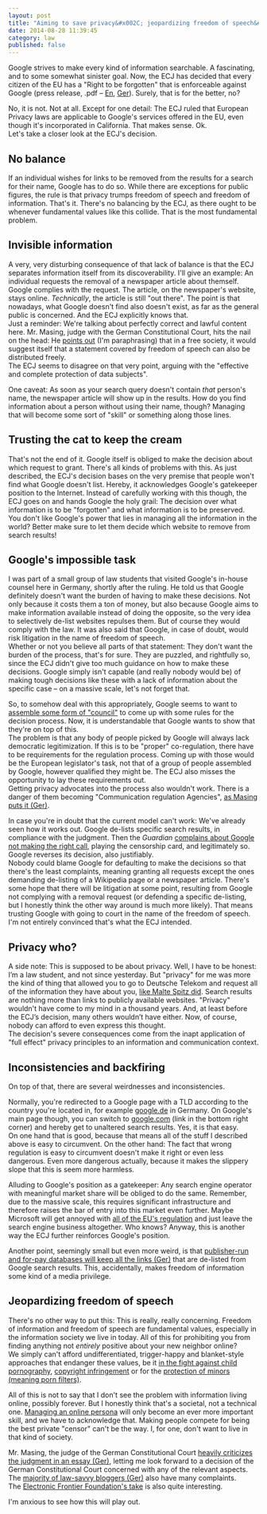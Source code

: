 ```yaml
---
layout: post
title: "Aiming to save privacy&#x002C; jeopardizing freedom of speech&#x003A; The &#x0022;Right to be forgotten&#x0022;"
date: 2014-08-28 11:39:45
category: law
published: false
---
```



Google strives to make every kind of information searchable. A fascinating, and to some somewhat sinister goal. Now, the ECJ has decided that every citizen of the EU has a "Right to be forgotten" that is enforceable against Google (press release, .pdf – [En](http://curia.europa.eu/jcms/upload/docs/application/pdf/2014-05/cp140070en.pdf), [Ger](http://curia.europa.eu/jcms/upload/docs/application/pdf/2014-05/cp140070de.pdf)). Surely, that is for the better, no?

No, it is not. Not at all. Except for one detail: The ECJ ruled that European Privacy laws are applicable to Google's services offered in the EU, even though it's incorporated in California. That makes sense. Ok.  
Let's take a closer look at the ECJ's decision.

## No balance
If an individual wishes for links to be removed from the results for a search for their name, Google has to do so. While there are exceptions for public figures, the rule is that privacy trumps freedom of speech and freedom of information. That's it. There's no balancing by the ECJ, as there ought to be whenever fundamental values like this collide. That is the most fundamental problem.

## Invisible information
A very, very disturbing consequence of that lack of balance is that the ECJ separates information itself from its discoverability. I'll give an example: An individual requests the removal of a newspaper article about themself. Google complies with the request. The article, on the newspaper's website, stays online. *Technically*, the article is still "out there". The point is that nowadays, what Google doesn't find also doesn't exist, as far as the general public is concerned. And the ECJ explicitly knows that.  
Just a reminder: We're talking about perfectly correct and lawful content here. Mr. Masing, judge with the German Constitutional Court, hits the nail on the head: He [points out](http://irights.info/artikel/ribverfg-masing-vorlaeufige-einschaetzung-der-google-entscheidung-des-eugh/23838) (I'm paraphrasing) that in a free society, it would suggest itself that a statement covered by freedom of speech can also be distributed freely.  
The ECJ seems to disagree on that very point, arguing with the "effective and complete protection of data subjects".

One caveat: As soon as your search query doesn't contain *that* person's name, the newspaper article will show up in the results. How do you find information about a person without using their name, though? Managing that will become some sort of "skill" or something along those lines.

## Trusting the cat to keep the cream
That's not the end of it. Google itself is obliged to make the decision about which request to grant. There's all kinds of problems with this. As just described, the ECJ's decision bases on the very premise that people won't find what Google doesn't list. Hereby, it acknowledges Google's gatekeeper position to the Internet. Instead of carefully working with this though, the ECJ goes on and hands Google the holy grail: The decision over what information is to be "forgotten" and what information is to be preserved.  
You don't like Google's power that lies in managing all the information in the world? Better make sure to let them decide which website to remove from search results!

## Google's impossible task
I was part of a small group of law students that visited Google's in-house counsel here in Germany, shortly after the ruling. He told us that Google definitely doesn't want the burden of having to make these decisions. Not only because it costs them a ton of money, but also because Google aims to make information available instead of doing the opposite, so the very idea to selectively de-list websites repulses them. But of course they would comply with the law. It was also said that Google, in case of doubt, would risk litigation in the name of freedom of speech.  
Whether or not you believe all parts of that statement: They don't want the burden of the process, that's for sure. They are puzzled, and rightfully so, since the ECJ didn't give too much guidance on how to make these decisions. 
Google simply isn't capable (and really nobody would be) of making tough decisions like these with a lack of information about the specific case – on a massive scale, let's not forget that.

So, to somehow deal with this appropriately, Google seems to want to [assemble some form of "council"](http://www.pcworld.com/article/2453260/google-to-tour-europe-to-discuss-righttobeforgotten-ruling.html) to come up with some rules for the decision process. Now, it is understandable that Google wants to show that they're on top of this.  
The problem is that any body of people picked by Google will always lack democratic legitimization. If this is to be "proper" co-regulation, there have to be requirements for the regulation process. Coming up with those would be the European legislator's task, not that of a group of people assembled by Google, however qualified they might be. The ECJ also misses the opportunity to lay these requirements out.  
Getting privacy advocates into the process also wouldn't work. There is a danger of them becoming "Communication regulation Agencies", [as Masing puts it (Ger)](http://irights.info/artikel/ribverfg-masing-vorlaeufige-einschaetzung-der-google-entscheidung-des-eugh/23838).

In case you're in doubt that the current model can't work: We've already seen how it works out. Google de-lists specific search results, in compliance with the judgment. Then the *Guardian* [complains about Google not making the right call](http://www.theguardian.com/technology/2014/jul/10/google-admits-errors-guardian-right-to-be-forgotten-deletions), playing the censorship card, and legitimately so. Google reverses its decision, also justifiably.  
Nobody could blame Google for defaulting to make the decisions so that there's the least complaints, meaning granting all requests except the ones demanding de-listing of a Wikipedia page or a newspaper article. There's some hope that there will be litigation at some point, resulting from Google not complying with a removal request (or defending a specific de-listing, but I honestly think the other way around is much more likely).
That means trusting Google with going to court in the name of the freedom of speech. I'm not entirely convinced that's what the ECJ intended.

## Privacy who?
A side note: This is supposed to be about privacy. Well, I have to be honest: I’m a law student, and not since yesterday. But "privacy" for me was more the kind of thing that allowed you to go to Deutsche Telekom and request all of the information they have about you, [like Malte Spitz did](http://www.zeit.de/digital/datenschutz/2011-03/data-protection-malte-spitz/komplettansicht). Search results are nothing more than links to publicly available websites. "Privacy" wouldn't have come to my mind in a thousand years. And, at least before the ECJ’s decision, many others wouldn’t have either. Now, of course, nobody can afford to even express this thought.  
The decision's severe consequences come from the inapt application of "full effect" privacy principles to an information and communication context. 

## Inconsistencies and backfiring
On top of that, there are several weirdnesses and inconsistencies.

Normally, you're redirected to a Google page with a TLD according to the country you're located in, for example [google.de](http://www.google.de/) in Germany. On Google's main page though, you can switch to [google.com](https://www.google.com/?gws_rd=ssl) (link in the bottom right corner) and hereby get to unaltered search results. Yes, it is that easy.  
On one hand that is good, because that means all of the stuff I described above is easy to circumvent. On the other hand: The fact that wrong regulation is easy to circumvent doesn't make it right or even less dangerous. Even more dangerous actually, because it makes the slippery slope that this is seem more harmless.

Alluding to Google's position as a gatekeeper: Any search engine operator with meaningful market share will be obliged to do the same. Remember, due to the massive scale, this requires significant infrastructure and therefore raises the bar of entry into this market even further. Maybe Microsoft will get annoyed with [all of the EU's regulation](http://en.wikipedia.org/wiki/European_Union_Microsoft_competition_case) and just leave the search engine business altogether. Who knows? Anyway, this is another way the ECJ further reinforces Google's position. 

Another point, seemingly small but even more weird, is that [publisher-run and for-pay databases will keep all the links (Ger)](http://www.perlentaucher.de/blog/452_wer_zahlt%2C_der_findet.html) that are de-listed from Google search results. This, accidentally, makes freedom of information some kind of a media privilege.

## Jeopardizing freedom of speech
There's no other way to put this: This is really, really concerning. Freedom of information and freedom of speech are fundamental values, especially in the information society we live in today. All of this for prohibiting you from finding anything not *entirely* positive about your new neighbor online?  
We simply can't afford undifferentiated, trigger-happy  and blanket-style approaches that endanger these values, be it [in the fight against child pornography](http://www.dw.de/eu-verdict-rekindles-internet-censorship-debate/a-17526954), [copyright infringement](http://www.forbes.com/sites/emmawoollacott/2014/03/27/isps-can-be-forced-to-block-piracy-sites-eu-court-rules/) or for the [protection of minors (meaning porn filters)](http://www.forbes.com/sites/emmawoollacott/2014/07/02/uk-porn-filters-block-one-fifth-of-all-websites/).

All of this is not to say that I don't see the problem with information living online, possibly forever. But I honestly think that's a societal, not a technical one. [Managing an online persona](http://blog.timmschoof.com/2011/08/09/control-your-identity/) will only become an ever more important skill, and we have to acknowledge that. Making people compete for being the best private "censor" can't be the way. I, for one, don't want to live in that kind of society.

Mr. Masing, the judge of the German Constitutional Court [heavily criticizes the judgment in an essay (Ger)](http://irights.info/artikel/ribverfg-masing-vorlaeufige-einschaetzung-der-google-entscheidung-des-eugh/23838), letting me look forward to a decision of the German Constitutional Court concerned with any of the relevant aspects. The [majority of law-savvy bloggers (Ger)](http://www.internet-law.de/2014/05/kommentare-und-anmerkungen-zum-google-urteil-des-eugh.html) also have many complaints.  
The [Electronic Frontier Foundation's take](https://www.eff.org/deeplinks/2014/07/rights-are-being-forgotten-google-ecj-and-free-expression) is also quite interesting.

I'm anxious to see how this will play out.